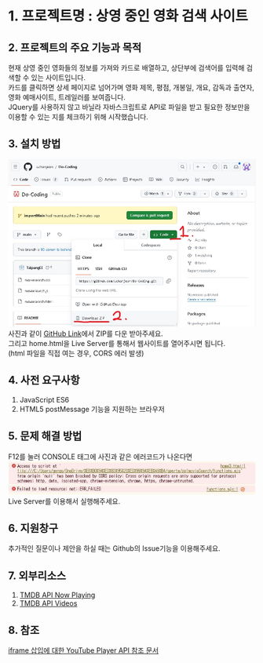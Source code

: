 # 1. 프로젝트명 : 상영 중인 영화 검색 사이트

## 2. 프로젝트의 주요 기능과 목적

현재 상영 중인 영화들의 정보를 가져와 카드로 배열하고, 상단부에 검색어를 입력해 검색할 수 있는 사이트입니다. <br/>
카드를 클릭하면 상세 페이지로 넘어가며 영화 제목, 평점, 개봉일, 개요, 감독과 출연자, 영화 예매사이트, 트레일러를 보여줍니다.<br/>
JQuery를 사용하지 않고 바닐라 자바스크립트로 API로 파일을 받고 필요한 정보만을 이용할 수 있는 지를 체크하기 위해 시작했습니다.

## 3. 설치 방법

![HowToDownload](./assets/howToRun.jpg)
사진과 같이 [GitHub Link](https://github.com/uchanjeon/Do-Coding/tree/main)에서 ZIP를 다운 받아주세요.<br/>
그리고 home.html을 Live Server를 통해서 웹사이트를 열어주시면 됩니다.<br/>
(html 파일을 직접 여는 경우, CORS 에러 발생)

## 4. 사전 요구사항

1. JavaScript ES6
2. HTML5 postMessage 기능을 지원하는 브라우저

## 5. 문제 해결 방법

F12를 눌러 CONSOLE 태그에 사진과 같은 에러코드가 나온다면
![ERROR](./assets/CORS%20Error.JPG)<br/>
Live Server를 이용해서 실행해주세요.

## 6. 지원창구

추가적인 질문이나 제안을 하실 때는 Github의 Issue기능을 이용해주세요.

## 7. 외부리소스

1. [TMDB API Now Playing](https://developer.themoviedb.org/reference/movie-now-playing-list)
2. [TMDB API Videos](https://developer.themoviedb.org/reference/movie-videos)

## 8. 참조

[iframe 삽입에 대한 YouTube Player API 참조 문서](https://developers.google.com/youtube/iframe_api_reference?hl=ko)
